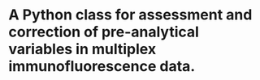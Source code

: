 # A Python class for assessment and correction of pre-analytical variables in multiplex immunofluorescence data.
